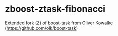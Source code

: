 zboost-ztask-fibonacci
======================

Extended fork (Z) of boost-task from Oliver Kowalke (https://github.com/olk/boost-task)
